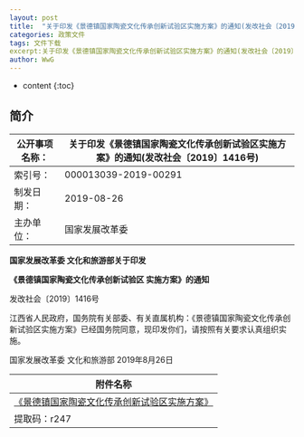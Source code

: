 ```yaml
---
layout: post
title:  "关于印发《景德镇国家陶瓷文化传承创新试验区实施方案》的通知(发改社会〔2019〕1416号)"
categories: 政策文件
tags: 文件下载
excerpt:关于印发《景德镇国家陶瓷文化传承创新试验区实施方案》的通知(发改社会〔2019〕1416号) 原文件下载
author: WwG
---
```


* content
{:toc}

## 简介

公开事项名称： | 关于印发《景德镇国家陶瓷文化传承创新试验区实施方案》的通知(发改社会〔2019〕1416号)
-------------- | ------------------------------------------------------------
索引号：       | 000013039-2019-00291                                        
制发日期：     | 2019-08-26                                                  
主办单位：     | 国家发展改革委                                              


**国家发展改革委  文化和旅游部关于印发** 

**《景德镇国家陶瓷文化传承创新试验区  实施方案》的通知** 



发改社会〔2019〕1416号



江西省人民政府，国务院有关部委、有关直属机构：《景德镇国家陶瓷文化传承创新试验区实施方案》已经国务院同意，现印发你们，请按照有关要求认真组织实施。



国家发展改革委 文化和旅游部  2019年8月26日 


| 附件名称                                                     |
| ------------------------------------------------------------ |
| [《景德镇国家陶瓷文化传承创新试验区实施方案》](https://pan.baidu.com/s/1HfswjbImAn5pkNacTXiOPA) |
| 提取码：r247                                                 |                                           |
